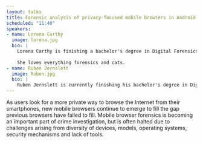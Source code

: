 ```yaml
---
layout: talks
title: Forensic analysis of privacy-focused mobile browsers in Android Devices 
scheduled: "11:40"
speakers:
- name: Lorena Carthy
  image: lorena.jpg
  bio: |
    Lorena Carthy is finishing a bachelor's degree in Digital Forensics at Noroff University College (Norway), with a thesis in SOCMINT and its impact on Norwegian society. Meanwhile, she is also working as a DFI Trainee at the FTS Lab in PwC Oslo.
    
    She loves everything forensics and cats.
- name: Ruben Jernslett
  image: Ruben.jpg
  bio: |
    Ruben Jernslett is currently finishing his bachelor's degree in Digital Forensics at Noroff University College, with a thesis in IoT Forensics. He's a DFIR enthusiast that enjoys competing in CTFs.
---
```


As users look for a more private way to browse the Internet from their smartphones, new mobile browsers continue to emerge to fill the gap previous browsers have failed to fill. Mobile browser forensics is becoming an important part of crime investigation, but is often halted due to challenges arising from diversity of devices, models, operating systems, security mechanisms and lack of tools.

